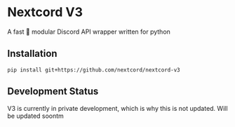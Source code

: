 # Nextcord V3

A fast :rocket: modular Discord API wrapper written for python

## Installation

`pip install git+https://github.com/nextcord/nextcord-v3`

## Development Status

V3 is currently in private development, which is why this is not updated. Will be updated soontm

